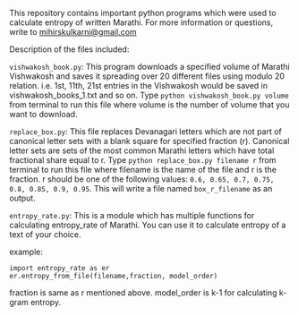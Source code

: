 This repository contains important python programs which were used to calculate entropy of written Marathi. For more information or questions, write to mihirskulkarni@gmail.com

Description of the files included:

`vishwakosh_book.py`: This program downloads a specified volume of Marathi Vishwakosh and saves it spreading over 20 different files using modulo 20 relation. i.e. 1st, 11th, 21st entries in the Vishwakosh would be saved in vishwakosh_books_1.txt and so on. Type `python vishwakosh_book.py volume` from terminal to run this file where volume is the number of volume that you want to download.

`replace_box.py`: This file replaces Devanagari letters which are not part of canonical letter sets with a blank square for specified fraction (r). Canonical letter sets are sets of the most common Marathi letters which have total fractional share equal to r. Type `python replace_box.py filename r` from terminal to run this file where filename is the name of the file and r is the fraction. r should be one of the following values: `0.6, 0.65, 0.7, 0.75, 0.8, 0.85, 0.9, 0.95`. This will write a file named `box_r_filename` as an output.

`entropy_rate.py`: This is a module which has multiple functions for calculating entropy_rate of Marathi. You can use it to calculate entropy of a text of your choice.

example:
```
import entropy_rate as er
er.entropy_from_file(filename,fraction, model_order)
```

fraction is same as r mentioned above. model_order is k-1 for calculating k-gram entropy.
